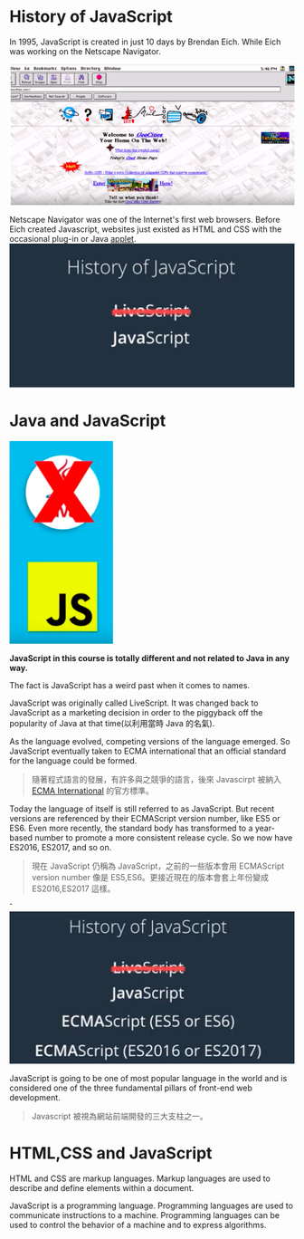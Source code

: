 # History of JavaScript
In 1995, JavaScript is created in just 10 days by Brendan Eich. While Eich was working on the Netscape Navigator.



![](/assets/historyOfJavascript_1.png)

Netscape Navigator was one of the Internet's first web browsers. Before Eich created Javascript, websites just existed as HTML and CSS with the occasional plug-in or Java [applet](https://tw.voicetube.com/definition/applet).
![](/assets/historyOfJavascript_2.png)

# Java and JavaScript
![](/assets/historyOfJavascript_3.png)

**JavaScript in this course is totally different and not related to Java in any way.**

The fact is JavaScript has a weird past when it comes to names.

JavaScript was originally called LiveScript. It was changed back to JavaScript as a marketing decision in order to the piggyback off the popularity of Java at that time(以利用當時 Java 的名氣).

As the language evolved, competing versions of the language emerged. So JavaScript eventually taken to ECMA international that an official standard for the language could be formed.

> 隨著程式語言的發展，有許多與之競爭的語言，後來 Javascirpt 被納入 [ECMA International](https://zh.wikipedia.org/wiki/Ecma国际) 的官方標準。

Today the language of itself is still referred to as JavaScript. But recent versions are referenced by their ECMAScript version number, like ES5 or ES6. Even more recently, the standard body has transformed to a year-based number to promote a more consistent release cycle. So we now have ES2016, ES2017, and so on.
> 現在 JavaScript 仍稱為 JavaScript，之前的一些版本會用 ECMAScript version number 像是 ES5,ES6。更接近現在的版本會套上年份變成 ES2016,ES2017 這樣。

ˆ![](/assets/assets:historyOfJavascript_3.png)

JavaScript is going to be one of most popular language in the world and is considered one of the three fundamental pillars of front-end web development. 
> Javascript 被視為網站前端開發的三大支柱之一。

# HTML,CSS and JavaScript 
HTML and CSS are markup languages. Markup languages are used to describe and define elements within a document. 

JavaScript is a programming language. Programming languages are used to communicate instructions to a machine. Programming languages can be used to control the behavior of a machine and to express algorithms.